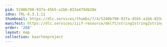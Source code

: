```yaml
---
pid: 5240b798-937a-45b5-a1bb-833a479db20e
idno: TRL-6.3.1.11
thumbnail: https://dlc.services/thumbs/7/4/5240b798-937a-45b5-a1bb-833a479db20e/full/400,339/0/default.jpg
manifest: https://dlc.services/iiif-resource/delft/string1string2string3/kaartenproject-2007/TRL-6.3.1.11
order: '268'
layout: map
collection: kaartenproject
---
```

